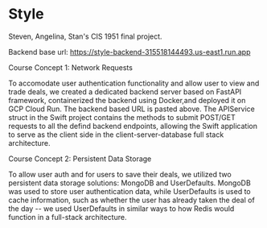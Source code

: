 # Style

Steven, Angelina, Stan's CIS 1951 final project.

Backend base url: https://style-backend-315518144493.us-east1.run.app

Course Concept 1: Network Requests

To accomodate user authentication functionality and allow user to view and trade deals, we created a dedicated backend server based on FastAPI framework, containerized the backend using Docker,and deployed it on GCP Cloud Run. The backend based URL is pasted above. The APIService struct in the Swift project contains the methods to submit POST/GET requests to all the defind backend endpoints, allowing the Swift application to serve as the client side in the client-server-database full stack architecture.

Course Concept 2: Persistent Data Storage

To allow user auth and for users to save their deals, we utilized two persistent data storage solutions: MongoDB and UserDefaults. MongoDB was used to store user authentication data, while UserDefaults is used to cache information, such as whether the user has already taken the deal of the day -- we used UserDefaults in similar ways to how Redis would function in a full-stack architecture.
